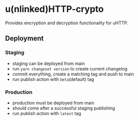 # u(nlinked)HTTP-crypto

Provides encryption and decryption functionality for uHTTP.

## Deployment

### Staging

-   staging can be deployed from main
-   run `yarn changeset version` to create current changelog
-   commit everything, create a matching tag and push to main
-   run publish action with `beta`(default) tag

### Production

-   production must be deployed from main
-   should come after a successful staging publishing
-   run publish action with `latest` tag
